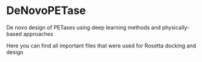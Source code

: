 # DeNovoPETase
De novo design of PETases using deep learning methods and physically-based approaches

Here you can find all important files that were used for Rosetta docking and design
